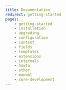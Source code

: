```yaml
---
title: Documentation
redirect: getting-started
pages:
    - getting-started
    - installation
    - upgrading
    - configuration
    - content
    - fields
    - templates
    - extensions
    - internals
    - howto
    - other
    - manual
    - core-development
---
```

